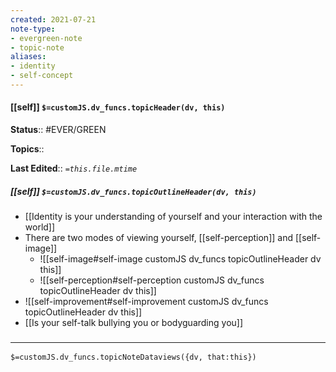 ```yaml
---
created: 2021-07-21
note-type: 
- evergreen-note
- topic-note
aliases:
- identity
- self-concept
---
```

 
#### [[self]] `$=customJS.dv_funcs.topicHeader(dv, this)`


**Status**:: #EVER/GREEN  

**Topics**::   

**Last Edited**:: *`=this.file.mtime`*

##### [[self]] `$=customJS.dv_funcs.topicOutlineHeader(dv, this)`
- [[Identity is your understanding of yourself and your interaction with the world]]
- There are two modes of viewing yourself, [[self-perception]] and [[self-image]]
	- ![[self-image#self-image customJS dv_funcs topicOutlineHeader dv this]]
	- ![[self-perception#self-perception customJS dv_funcs topicOutlineHeader dv this]]
- ![[self-improvement#self-improvement customJS dv_funcs topicOutlineHeader dv this]]
- [[Is your self-talk bullying you or bodyguarding you]]

### <hr class="dataviews"/>

`$=customJS.dv_funcs.topicNoteDataviews({dv, that:this})`